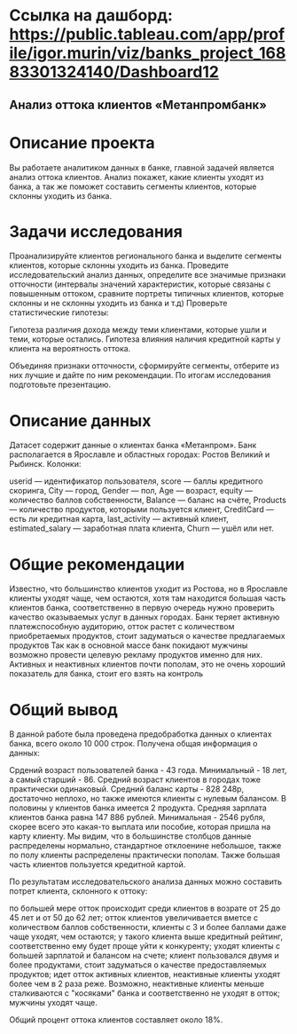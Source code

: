 # Ссылка на дашборд: https://public.tableau.com/app/profile/igor.murin/viz/banks_project_16883301324140/Dashboard12
## Анализ оттока клиентов «Метанпромбанк»
# Описание проекта

Вы работаете аналитиком данных в банке, главной задачей является анализ оттока клиентов.
Анализ покажет, какие клиенты уходят из банка, а так же поможет составить сегменты клиентов, которые склонны уходить из банка.

# Задачи исследования
Проанализируйте клиентов регионального банка и выделите сегменты клиентов, которые склонны уходить из банка.
Проведите исследовательский анализ данных, определите все значимые признаки отточности (интервалы значений характеристик, которые связаны с повышенным оттоком, сравните портреты типичных клиентов, которые склонны и не склонны уходить из банка и т.д)
Проверьте статистические гипотезы:

Гипотеза различия дохода между теми клиентами, которые ушли и теми, которые остались.
Гипотеза влияния наличия кредитной карты у клиента на вероятность оттока.

Объединяя признаки отточности, сформируйте сегменты, отберите из них лучшие и дайте по ним рекомендации.
По итогам исследования подготовьте презентацию.
# Описание данных

Датасет содержит данные о клиентах банка «Метанпром».
Банк располагается в Ярославле и областных городах: Ростов Великий и Рыбинск.
Колонки:

userid — идентификатор пользователя,
score — баллы кредитного скоринга,
City — город,
Gender — пол,
Age — возраст,
equity — количество баллов собственности,
Balance — баланс на счёте,
Products — количество продуктов, которыми пользуется клиент,
CreditCard — есть ли кредитная карта,
last_activity — активный клиент,
estimated_salary — заработная плата клиента,
Churn — ушёл или нет.


# Общие рекомендации
Известно, что большинство клиентов уходит из Ростова, но в Ярославле клиенты уходят чаще, чем остаются, хотя там находится большая часть клиентов банка, соответственно в первую очередь нужно проверить качество оказываемых услуг в данных городах.
Банк теряет активную платежспособную аудиторию, отток растет с количеством приобретаемых продуктов, стоит задуматься о качестве предлагаемых продуктов
Так как в основной массе банк покидают мужчины возможно провести целевую рекламу продуктов именно для них.
Активных и неактивных клиентов почти пополам, это не очень хороший показатель для банка, стоит его взять на контроль
# Общий вывод

В данной работе была проведена предобработка данных о клиентах банка, всего около 10 000 строк.
Получена общая информация о данных:

Срдений возраст пользователей банка - 43 года. Минимальный - 18 лет, а самый старший - 86. Средний возраст клиентов в городах тоже практически одинаковый.
Средний баланс карты - 828 248р, достаточно неплохо, но также имеются клиенты с нулевым балансом.
В половины у клиентов банка имеется 2 продукта.
Средняя зарплата клиентов банка равна 147 886 рублей. Минимальная - 2546 рубля, скорее всего это какая-то выплата или пособие, которая пришла на карту клиенту.
Мы видим, что в большинстве столбцов данные распределены нормально, стандартное отклоенине небольшое, также по полу клиенты распределены практически пополам.
Также большая часть клиентов пользуется кредитной картой.

По результатам исследовательского анализа данных можно составить потрет клиента, склонного к оттоку:

по большей мере отток происходит среди клиентов в возрате от 25 до 45 лет и от 50 до 62 лет;
отток клиентов увеличивается вметсе с количеством баллов собственности, клиенты с 3 и более баллами даже чаще уходят, чем остаются;
у такого клиента выше кредитный рейтинг, соответственно ему будет проще уйти к конкуренту;
уходят клиенты с большей зарплатой и балансом на счете;
клиент пользовался двумя и более продуктами, стоит задуматься о качестве предоставляемых продуктов;
идет отток активных клиентов, неактивные клиенты уходят более чем в 2 раза реже. Возможно, неактивные клиенты меньше сталкиваются с "косяками" банка и соответственно не уходят в отток;
мужчины уходят чаще.

Общий процент оттока клиентов составляет около 18%.

